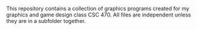 This repository contains a collection of graphics programs created for my graphics and game design class CSC 470. All files are independent unless they are in a subfolder together.